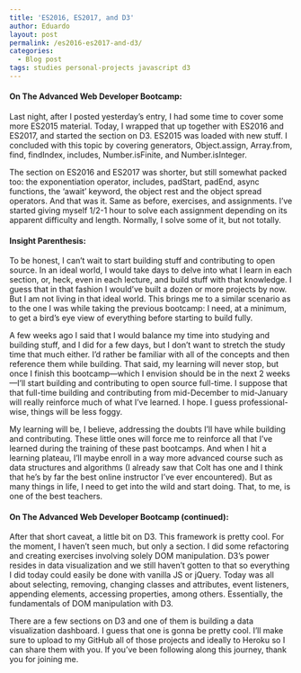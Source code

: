 ```yaml
---
title: 'ES2016, ES2017, and D3'
author: Eduardo
layout: post
permalink: /es2016-es2017-and-d3/
categories:
  - Blog post
tags: studies personal-projects javascript d3
---
```

#### On The Advanced Web Developer Bootcamp:
Last night, after I posted yesterday’s entry, I had some time to cover some more ES2015 material. Today, I wrapped that up together with ES2016 and ES2017, and started the section on D3. ES2015 was loaded with new stuff. I concluded with this topic by covering generators, Object.assign, Array.from, find, findIndex, includes, Number.isFinite, and Number.isInteger.

The section on ES2016 and ES2017 was shorter, but still somewhat packed too: the exponentiation operator, includes, padStart, padEnd, async functions, the ‘await’ keyword, the object rest and the object spread operators. And that was it. Same as before, exercises, and assignments. I’ve started giving myself 1/2-1 hour to solve each assignment depending on its apparent difficulty and length. Normally, I solve some of it, but not totally. 

#### Insight Parenthesis:
To be honest, I can’t wait to start building stuff and contributing to open source. In an ideal world, I would take days to delve into what I learn in each section, or, heck, even in each lecture, and build stuff with that knowledge. I guess that in that fashion I would’ve built a dozen or more projects by now. But I am not living in that ideal world. This brings me to a similar scenario as to the one I was while taking the previous bootcamp: I need, at a minimum, to get a bird’s eye view of everything before starting to build fully.

A few weeks ago I said that I would balance my time into studying and building stuff, and I did for a few days, but I don’t want to stretch the study time that much either. I’d rather be familiar with all of the concepts and then reference them while building. That said, my learning will never stop, but once I finish this bootcamp—which I envision should be in the next 2 weeks—I’ll start building and contributing to open source full-time. I suppose that that full-time building and contributing from mid-December to mid-January will really reinforce much of what I’ve learned. I hope. I guess professional-wise, things will be less foggy.

My learning will be, I believe, addressing the doubts I’ll have while building and contributing. These little ones will force me to reinforce all that I’ve learned during the training of these past bootcamps. And when I hit a learning plateau, I’ll maybe enroll in a way more advanced course such as data structures and algorithms (I already saw that Colt has one and I think that he’s by far the best online instructor I’ve ever encountered). But as many things in life, I need to get into the wild and start doing. That, to me, is one of the best teachers.

#### On The Advanced Web Developer Bootcamp (continued):
After that short caveat, a little bit on D3. This framework is pretty cool. For the moment, I haven’t seen much, but only a section. I did some refactoring and creating exercises involving solely DOM manipulation. D3’s power resides in data visualization and we still haven’t gotten to that so everything I did today could easily be done with vanilla JS or jQuery. Today was all about selecting, removing, changing classes and attributes, event listeners, appending elements, accessing properties, among others. Essentially, the fundamentals of DOM manipulation with D3.

There are a few sections on D3 and one of them is building a data visualization dashboard. I guess that one is gonna be pretty cool. I’ll make sure to upload to my GitHub all of those projects and ideally to Heroku so I can share them with you. If you’ve been following along this journey, thank you for joining me.